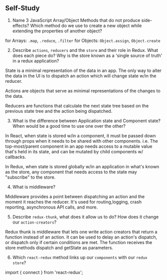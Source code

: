## Self-Study

1. Name 3 JavaScript Array/Object Methods that do not produce side-effects? Which method do we use to create a new object while extending the properties of another object?

for Arrays: `.map`, `.reduce`, `.filter`
for Objects: `Object.assign`, `Object.create`

2. Describe `actions`, `reducers` and the `store` and their role in Redux. What does each piece do? Why is the store known as a 'single source of truth' in a redux application?

State is a minimal representation of the data in an app. The only way to alter the data in the UI is to dispatch an action which will change state w/in the reducer.

Actions are objects that serve as minimal representations of the changes to the data. 

Reducers are functions that calculate the next state tree based on the previous state tree and the action being dispatched.

3. What is the difference between Application state and Component state? When would be a good time to use one over the other?

In React, when state is stored w/in a component, it must be passed down through props when it needs to be shared with other components. i.e. The top-most/parent component in an app needs access to a mutable value that's held in its state, and can be mutated by child components w/ callbacks.

In Redux, when state is stored globally w/in an application in what's known as the store, any component that needs access to the state may "subscribe" to the store.


4. What is middleware?

Middleware provides a point between dispatching an action and the moment it reaches the reducer. It's used for routing,logging, crash reporting, asynchronous API calls, and more.

5. Describe `redux-thunk`, what does it allow us to do? How does it change our `action-creators`?

Redux thunk is middleware that lets one write action creators that return a function instead of an action. It can be used to delay an action's dispatch, or dispatch only if certain conditions are met. The function receives the store methods dispatch and getState as parameters.

6. Which `react-redux` method links up our `components` with our `redux store`?

import { connect } from 'react-redux';